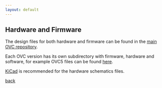 ```yaml
---
layout: default
---
```


## Hardware and Firmware

The design files for both hardware and firmware can be found in the [main OVC repository](https://github.com/osrf/ovc).

Each OVC version has its own subdirectory with firmware, hardware and software, for example OVC5 files can be found [here](https://github.com/osrf/ovc/tree/master/ovc5).

[KiCad](http://kicad-pcb.org/) is recommended for the hardware schematics files.

[back](./)

